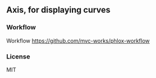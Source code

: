 
Axis, for displaying curves
----

### Workflow

Workflow https://github.com/mvc-works/phlox-workflow

### License

MIT
